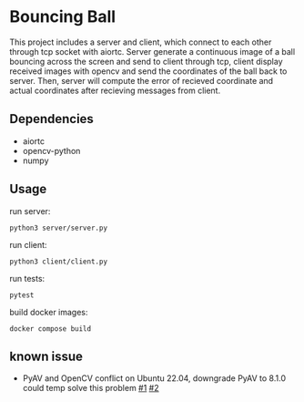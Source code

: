 # Bouncing Ball
This project includes a server and client, which connect to each other through tcp socket with aiortc. Server generate a continuous image of a ball bouncing across the screen and send to client through tcp, client display received images with opencv and send the coordinates of the ball back to server. Then, server will compute the error of recieved coordinate and actual coordinates after recieving messages from client.

## Dependencies
- aiortc
- opencv-python
- numpy

## Usage
run server:
```
python3 server/server.py
```
run client:
```
python3 client/client.py
```
run tests:
```
pytest
```
build docker images:
```
docker compose build
```

## known issue
- PyAV and OpenCV conflict on Ubuntu 22.04, downgrade PyAV to 8.1.0 could temp solve this problem [#1](https://github.com/PyAV-Org/PyAV/issues/751) [#2](https://github.com/aiortc/aiortc/discussions/734)
